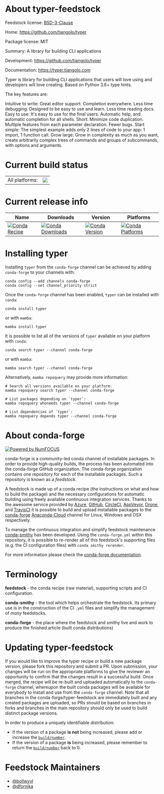 About typer-feedstock
=====================

Feedstock license: [BSD-3-Clause](https://github.com/conda-forge/typer-feedstock/blob/main/LICENSE.txt)

Home: https://github.com/tiangolo/typer

Package license: MIT

Summary: A library for building CLI applications

Development: https://github.com/tiangolo/typer

Documentation: https://typer.tiangolo.com

Typer is library for building CLI applications that users will love using and developers will love creating. Based on Python 3.6+ type hints.

The key features are:

Intuitive to write: Great editor support. Completion everywhere. Less time debugging. Designed to be easy to use and learn. Less time reading docs.
Easy to use: It's easy to use for the final users. Automatic help, and automatic completion for all shells.
Short: Minimize code duplication. Multiple features from each parameter declaration. Fewer bugs.
Start simple: The simplest example adds only 2 lines of code to your app: 1 import, 1 function call.
Grow large: Grow in complexity as much as you want, create arbitrarily complex trees of commands and groups of subcommands, with options and arguments.


Current build status
====================


<table><tr><td>All platforms:</td>
    <td>
      <a href="https://dev.azure.com/conda-forge/feedstock-builds/_build/latest?definitionId=9586&branchName=main">
        <img src="https://dev.azure.com/conda-forge/feedstock-builds/_apis/build/status/typer-feedstock?branchName=main">
      </a>
    </td>
  </tr>
</table>

Current release info
====================

| Name | Downloads | Version | Platforms |
| --- | --- | --- | --- |
| [![Conda Recipe](https://img.shields.io/badge/recipe-typer-green.svg)](https://anaconda.org/conda-forge/typer) | [![Conda Downloads](https://img.shields.io/conda/dn/conda-forge/typer.svg)](https://anaconda.org/conda-forge/typer) | [![Conda Version](https://img.shields.io/conda/vn/conda-forge/typer.svg)](https://anaconda.org/conda-forge/typer) | [![Conda Platforms](https://img.shields.io/conda/pn/conda-forge/typer.svg)](https://anaconda.org/conda-forge/typer) |

Installing typer
================

Installing `typer` from the `conda-forge` channel can be achieved by adding `conda-forge` to your channels with:

```
conda config --add channels conda-forge
conda config --set channel_priority strict
```

Once the `conda-forge` channel has been enabled, `typer` can be installed with `conda`:

```
conda install typer
```

or with `mamba`:

```
mamba install typer
```

It is possible to list all of the versions of `typer` available on your platform with `conda`:

```
conda search typer --channel conda-forge
```

or with `mamba`:

```
mamba search typer --channel conda-forge
```

Alternatively, `mamba repoquery` may provide more information:

```
# Search all versions available on your platform:
mamba repoquery search typer --channel conda-forge

# List packages depending on `typer`:
mamba repoquery whoneeds typer --channel conda-forge

# List dependencies of `typer`:
mamba repoquery depends typer --channel conda-forge
```


About conda-forge
=================

[![Powered by
NumFOCUS](https://img.shields.io/badge/powered%20by-NumFOCUS-orange.svg?style=flat&colorA=E1523D&colorB=007D8A)](https://numfocus.org)

conda-forge is a community-led conda channel of installable packages.
In order to provide high-quality builds, the process has been automated into the
conda-forge GitHub organization. The conda-forge organization contains one repository
for each of the installable packages. Such a repository is known as a *feedstock*.

A feedstock is made up of a conda recipe (the instructions on what and how to build
the package) and the necessary configurations for automatic building using freely
available continuous integration services. Thanks to the awesome service provided by
[Azure](https://azure.microsoft.com/en-us/services/devops/), [GitHub](https://github.com/),
[CircleCI](https://circleci.com/), [AppVeyor](https://www.appveyor.com/),
[Drone](https://cloud.drone.io/welcome), and [TravisCI](https://travis-ci.com/)
it is possible to build and upload installable packages to the
[conda-forge](https://anaconda.org/conda-forge) [Anaconda-Cloud](https://anaconda.org/)
channel for Linux, Windows and OSX respectively.

To manage the continuous integration and simplify feedstock maintenance
[conda-smithy](https://github.com/conda-forge/conda-smithy) has been developed.
Using the ``conda-forge.yml`` within this repository, it is possible to re-render all of
this feedstock's supporting files (e.g. the CI configuration files) with ``conda smithy rerender``.

For more information please check the [conda-forge documentation](https://conda-forge.org/docs/).

Terminology
===========

**feedstock** - the conda recipe (raw material), supporting scripts and CI configuration.

**conda-smithy** - the tool which helps orchestrate the feedstock.
                   Its primary use is in the construction of the CI ``.yml`` files
                   and simplify the management of *many* feedstocks.

**conda-forge** - the place where the feedstock and smithy live and work to
                  produce the finished article (built conda distributions)


Updating typer-feedstock
========================

If you would like to improve the typer recipe or build a new
package version, please fork this repository and submit a PR. Upon submission,
your changes will be run on the appropriate platforms to give the reviewer an
opportunity to confirm that the changes result in a successful build. Once
merged, the recipe will be re-built and uploaded automatically to the
`conda-forge` channel, whereupon the built conda packages will be available for
everybody to install and use from the `conda-forge` channel.
Note that all branches in the conda-forge/typer-feedstock are
immediately built and any created packages are uploaded, so PRs should be based
on branches in forks and branches in the main repository should only be used to
build distinct package versions.

In order to produce a uniquely identifiable distribution:
 * If the version of a package **is not** being increased, please add or increase
   the [``build/number``](https://docs.conda.io/projects/conda-build/en/latest/resources/define-metadata.html#build-number-and-string).
 * If the version of a package **is** being increased, please remember to return
   the [``build/number``](https://docs.conda.io/projects/conda-build/en/latest/resources/define-metadata.html#build-number-and-string)
   back to 0.

Feedstock Maintainers
=====================

* [@bollwyvl](https://github.com/bollwyvl/)
* [@dfornika](https://github.com/dfornika/)

